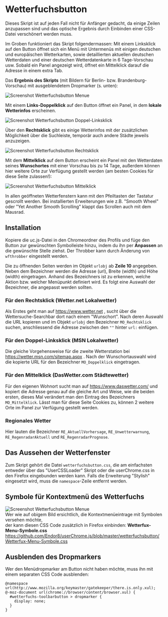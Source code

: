 # Wetterfuchsbutton
Dieses Skript ist auf jeden Fall nicht für Anfänger gedacht, da einige Zeilen anzupassen sind und das optische Ergebnis durch 
Einbinden einer CSS-Datei verschönert werden muss.

Im Groben funktioniert das Skript folgendermassen: Mit einem Linksklick auf den Button öffnet sich ein Menü mit Untermenüs mit einigen deutschen 
und europäischen Wetterkarten, sowie detaillierten aktuellen deutschen Wetterdaten und einer deutschen Wetterdatenkarte in 6 Tage-Vorschau usw. 
Sobald ein Panel angezeigt wird, öffnet ein Mittelklick darauf die Adresse in einem extra Tab.

Das **Ergebnis des Skripts** (mit Bildern für Berlin- bzw. Brandenburg-Vorschau) mit ausgeblendetem Dropmarker (s. unten):

![Screenshot Wetterfuchsbutton Menue](https://github.com/Endor8/userChrome.js/raw/master/wetterfuchsbutton/scr_wfb_Menu.png)

Mit einem **Links-Doppelklick** auf den Button öffnet ein Panel, in dem **lokale Wetterinfos** erscheinen. 

![Screenshot Wetterfuchsbutton Doppel-Linksklick](https://github.com/Endor8/userChrome.js/raw/master/wetterfuchsbutton/scr_wfb_panel_linksdoppelklick.png)

Über den **Rechtsklick** gibt es einige Wetterinfos mit der zusätzlichen Möglichkeit über die Suchleiste, temporär auch andere 
Städte jeweils anzuzeigen.

![Screenshot Wetterfuchsbutton Rechtsklick](https://github.com/Endor8/userChrome.js/raw/master/wetterfuchsbutton/scr_wfb_panel_rechtsklick.png)

Mit dem **Mittelklick** auf dem Button erscheint ein Panel mit den Wetterdaten seines **Wunschortes** mit einer Vorschau bis zu 14 Tage, außerdem 
können hier weitere Orte zur Verfügung gestellt werden (am besten Cookies für diese Seite zulassen!):

![Screenshot Wetterfuchsbutton Mittelklick](https://github.com/Endor8/userChrome.js/raw/master/wetterfuchsbutton/scr_wfb_panel_mittelklick.png)

In allen geöffneten Wetterfenstern kann mit den Pfeiltasten der Tastatur gescrollt werden. Bei installierten Erweiterungen wie z.B. 
"Smooth Wheel" oder "Yet Another Smooth Scrolling" klappt das Scrollen auch mit dem Mausrad.

## Installation
Kopiere die uc.js-Datei in den Chromeordner des Profils und füge den Button zur gewünschten Symbolleiste hinzu, indem du ihn per 
**Anpassen** an die gewünschte Stelle ziehst. Der Throbber kann durch Änderung von `wfthrobber` eingestellt werden.

Die zu öffnenden Seiten werden im Objekt `urlobj` ab **Zeile 10** angegeben. Neben dem Bezeichner werden die Adresse (url), Breite (width) und 
Höhe (width) eingetragen. Anhand des Bezeichners ist zu erkennen, welche Aktion bzw. welcher Menüpunkt definiert wird. Es folgt eine Auswahl der 
Bezeichner, die angepasst werden sollten.

### Für den Rechtsklick (Wetter.net Lokalwetter)
Als Erstes geht man auf https://www.wetter.net , sucht über die Wettersuche-Searchbar dort nach einem "Wunschort". Nach deren Auswahl die URL 
kopieren und im Objekt `urlobj` den Bezeichner `MO_Rechtsklick` suchen, anschliessend die Adresse zwischen den `""` hinter `url:` einfügen.

### Für den Doppel-Linksklick (MSN Lokalwetter)
Die gleiche Vorgehensweise für die zweite Wetterstation bei https://wetter.msn.com/sitemap.aspx . Nach der Wunschortauswahl wird die kopierte URL für 
den Bezeichner `MO_Doppelklick` eingetragen.

### Für den Mittelklick (DasWetter.com Städtewetter)
Für den eigenen Wohnort sucht man auf https://www.daswetter.com/ und kopiert die Adresse genau auf die gleiche Art und Weise, wie die beiden 
ersten, dieses Mal verändert man den Eintrag des Bezeichners `MO_Mittelklick`. Lässt man für diese Seite Cookies zu, können 2 weitere Orte 
im Panel zur Verfügung gestellt werden.

### Regionales Wetter
Hier lauten die Bezeichner `RE_AktuellVorhersage`, `RE_Unwetterwarnung`, `RE_RegenradarAktuell` und `RE_RegenradarPrognose`.

## Das Aussehen der Wetterfenster
Zum Skript gehört die Datei `wetterfuchsbutton.css`, die am einfachsten entweder über das "UserCSSLoader" Skript oder die userChrome.css in den 
Firefox eingebunden werden kann. Falls die Erweiterung "Stylish" eingesetzt wird, muss die `namespace`-Zeile entfernt werden.

## Symbole für Kontextmenü des Wetterfuchs
![Screenshot Wetterfuchsbutton Menue](https://github.com/Endor8/userChrome.js/raw/master/wetterfuchsbutton/scr_wfb_Menu2.png)      
Wer wie auf obigem Bild ersichtlich, die Kontextmenüeintrage mit Symbolen versehen möchte,     
der kann diesen CSS Code zusätzlich in Firefox einbinden: **Wetterfux-Menu-Symbole.css**      
https://github.com/Endor8/userChrome.js/blob/master/wetterfuchsbutton/Wetterfux-Menu-Symbole.css
    
## Ausblenden des Dropmarkers
Wer den Menüdropmarker am Button nicht haben möchte, muss ihn mit einem separaten CSS Code ausblenden:

    @namespace url(http://www.mozilla.org/keymaster/gatekeeper/there.is.only.xul);
    @-moz-document url(chrome://browser/content/browser.xul) {
      #wetterfuchs-toolbarbutton > dropmarker {
        display: none;
      }
    }
